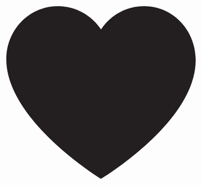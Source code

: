 <?xml version="1.0" encoding="UTF-8"?>
<svg id="Layer_1" data-name="Layer 1" xmlns="http://www.w3.org/2000/svg" viewBox="0 0 29.27 26.62">
  <defs>
    <style>
      .cls-1 {
        fill: #231f20;
      }
    </style>
  </defs>
  <path class="cls-1" d="M21.29,0c-2.78,0-5.23,1.43-6.65,3.59C13.2,1.43,10.76,0,7.98,0,3.57,0,.1,3.57,0,7.97c-.21,9.6,14.63,18.65,14.63,18.65,0,0,15.01-8.94,14.63-18.65-.17-4.4-3.57-7.97-7.97-7.97Z"/>
</svg>